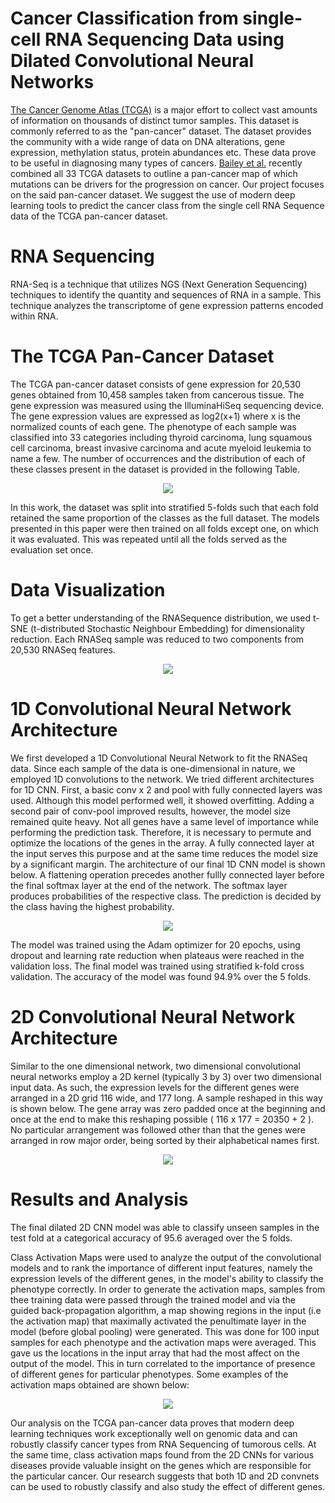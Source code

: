 # Cancer Classification from single-cell RNA Sequencing Data using Dilated Convolutional Neural Networks

[The Cancer Genome Atlas (TCGA)](https://www.nature.com/articles/ng.2764) is a major effort to collect vast amounts of information on thousands of distinct tumor samples. This dataset is commonly referred to as the "pan-cancer" dataset. The dataset provides the community with a wide range of data on DNA alterations, gene expression, methylation status, protein abundances etc. These data prove to be useful in diagnosing many types of cancers. [Bailey et al.](https://pubmed.ncbi.nlm.nih.gov/29625053/) recently combined all 33 TCGA datasets to outline a pan-cancer map of which mutations can be drivers for the progression on cancer. Our project focuses on the said pan-cancer dataset. We suggest the use of modern deep learning tools to predict the cancer class from the single cell RNA Sequence data of the TCGA pan-cancer dataset. 


# RNA Sequencing

RNA-Seq is a technique that utilizes NGS (Next Generation Sequencing) techniques to identify the quantity and sequences of RNA in a sample. This technique analyzes the transcriptome of gene expression patterns encoded within RNA. 

# The TCGA Pan-Cancer Dataset

The TCGA pan-cancer dataset consists of gene expression for 20,530 genes obtained from 10,458 samples taken from cancerous tissue. The gene expression was measured using the IlluminaHiSeq sequencing device. The gene expression values are expressed as log2(x+1) where x is the normalized counts of each gene. The phenotype of each sample was classified into 33 categories including thyroid carcinoma, lung squamous cell carcinoma, breast invasive carcinoma and acute myeloid leukemia to name a few. The number of occurrences and the distribution of each of these classes present in the dataset is provided in the following Table.

<p align="center">
    <img src="https://raw.githubusercontent.com/suhailnajeeb/tcga-cancer-predict/master/images/table.jpg">
</p>

In this work, the dataset was split into stratified 5-folds such that each fold retained the same proportion of the classes as the full dataset. The models presented in this paper were then trained on all folds except one, on which it was evaluated. This was repeated until all the folds served as the evaluation set once.

# Data Visualization

To get a better understanding of the RNASequence distribution, we used t-SNE (t-distributed Stochastic Neighbour Embedding) for dimensionality reduction. Each RNASeq sample was reduced to two components from 20,530 RNASeq features.

<p align="center">
    <img src="https://raw.githubusercontent.com/suhailnajeeb/tcga-cancer-predict/master/images/TSNE.png">
</p>

# 1D Convolutional Neural Network Architecture

We first developed a 1D Convolutional Neural Network to fit the RNASeq data. Since each sample of the data is one-dimensional in nature, we employed 1D convolutions to the network. We tried different architectures for 1D CNN. First, a basic conv x 2 and pool with fully connected layers was used. Although this model performed well, it showed overfitting. Adding a second pair of conv-pool improved results, however, the model size remained quite heavy. Not all genes have a same level of importance while performing the prediction task. Therefore, it is necessary to permute and optimize the locations of the genes in the array. A fully connected layer at the input serves this purpose and at the same time reduces the model size by a significant margin. The architecture of our final 1D CNN model is shown below. A flattening operation precedes another fullly connected layer before the final softmax layer at the end of the network. The softmax layer produces probabilities of the respective class. The prediction is decided by the class having the highest probability.

<p align="center">
    <img src="https://raw.githubusercontent.com/suhailnajeeb/tcga-cancer-predict/master/images/1dcnn_model.jpg">
</p>

The model was trained using the Adam optimizer for 20 epochs, using dropout and learning rate reduction when plateaus were reached in the validation loss. The final model was trained using stratified k-fold cross validation. The accuracy of the model was found 94.9% over the 5 folds. 

# 2D Convolutional Neural Network Architecture

Similar to the one dimensional network, two dimensional convolutional neural networks employ a 2D kernel (typically 3 by 3) over two dimensional input data. As such, the expression levels for the different genes were arranged in a 2D grid 116 wide, and 177 long. A sample reshaped in this way is shown below. The gene array was zero padded once at the beginning and once at the end to make this reshaping possible ( 116 x 177 = 20350 + 2 ). No particular arrangement was followed other than that the genes were arranged in row major order, being sorted by their alphabetical names first. 

<p align="center">
    <img src="https://raw.githubusercontent.com/suhailnajeeb/tcga-cancer-predict/master/images/2d_gene_array.jpg">
</p>

# Results and Analysis

The final dilated 2D CNN model was able to classify unseen samples in the test fold at a categorical accuracy of 95.6 averaged over the 5 folds.

Class Activation Maps were used to analyze the output of the convolutional models and to rank the importance of different input features, namely the expression levels of the different genes, in the model's ability to classify the phenotype correctly. In order to generate the activation maps, samples from thee training data were passed through the trained model and via the guided back-propagation algorithm, a map showing regions in the input (i.e the activation map) that maximally activated the penultimate layer in the model (before global pooling) were generated. This was done for 100 input samples for each phenotype and the activation maps were averaged. This gave us the locations in the input array that had the most affect on the output of the model. This in turn correlated to the importance of presence of different genes for particular phenotypes. Some examples of the activation maps obtained are shown below:

<p align="center">
    <img src="https://raw.githubusercontent.com/suhailnajeeb/tcga-cancer-predict/master/images/2dcnn_cam.jpg">
</p>

Our analysis on the TCGA pan-cancer data proves that modern deep learning techniques work exceptionally well on genomic data and can robustly classify cancer types from RNA Sequencing of tumorous cells. At the same time, class activation maps found from the 2D CNNs for various diseases provide valuable insight on the genes which are responsible for the particular cancer. Our research suggests that both 1D and 2D convnets can be used to robustly classify and also study the effect of different genes.